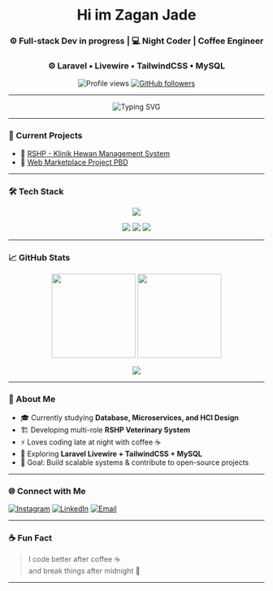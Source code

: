 
<h1 align="center">Hi im Zagan Jade</h1>
<h3 align="center">⚙️ Full-stack Dev in progress | 💻 Night Coder | Coffee Engineer</h3>
<h3 align="center">⚙️ Laravel • Livewire • TailwindCSS • MySQL</h3>

<p align="center">
  <img src="https://komarev.com/ghpvc/?username=AZAGAND&label=PROFILE+VIEWS&color=38BDF8&style=for-the-badge" alt="Profile views"/>
  <a href="https://github.com/AZAGAND?tab=followers">
    <img src="https://img.shields.io/github/followers/AZAGAND?color=8B5CF6&style=for-the-badge&logo=github" alt="GitHub followers"/>
  </a>
</p>

---

<p align="center">
  <img 
    src="https://readme-typing-svg.demolab.com?font=Fira+Code&weight=700&size=24&pause=1000&color=38BDF8&center=true&vCenter=true&width=600&lines=Hello+World!;Welcome+to+Zagans+Lab;Lets+build+something+awesome!"
    alt="Typing SVG" />
</p>

---

### 🚀 Current Projects
- 🐾 [RSHP - Klinik Hewan Management System](https://github.com/AZAGAND/College_Project)
- 🧠 [Web Marketplace Project PBD](https://github.com/AZAGAND/Project-PBD)

---

### 🛠️ Tech Stack
<p align="center">
  <img src="https://skillicons.dev/icons?i=php,laravel,tailwind,js,html,css,mysql,git,vscode,github" />
</p>

<p align="center">
  <img src="https://img.shields.io/badge/-Problem%20Solver-38BDF8?style=for-the-badge">
  <img src="https://img.shields.io/badge/-Night%20Coder%20🌙-8B5CF6?style=for-the-badge">
  <img src="https://img.shields.io/badge/-Coffee%20Lover%20☕-FBBF24?style=for-the-badge">
</p>

---

### 📈 GitHub Stats
<p align="center">
  <img height="165" src="https://github-readme-stats.vercel.app/api?username=AZAGAND&show_icons=true&theme=tokyonight&hide_border=true&bg_color=000000&title_color=38BDF8&icon_color=8B5CF6" />
  <img height="165" src="https://github-readme-stats.vercel.app/api/top-langs/?username=AZAGAND&layout=compact&theme=tokyonight&hide_border=true&bg_color=000000&title_color=38BDF8" />
</p>

<p align="center">
  <img src="https://github-readme-streak-stats.herokuapp.com/?user=AZAGAND&theme=tokyonight&hide_border=true&background=000000&ring=38BDF8&fire=FBBF24&currStreakLabel=38BDF8" />
</p>

---

### 🧠 About Me
- 🎓 Currently studying **Database, Microservices, and HCI Design**
- 🏗️ Developing multi-role **RSHP Veterinary System**
- ⚡ Loves coding late at night with coffee ☕
- 🧩 Exploring **Laravel Livewire + TailwindCSS + MySQL**
- 🎯 Goal: Build scalable systems & contribute to open-source projects

---

### 🌐 Connect with Me
[![Instagram](https://img.shields.io/badge/-Instagram-E4405F?style=flat&logo=instagram&logoColor=white)](https://www.instagram.com/zagan_ftr.tech/)
[![LinkedIn](https://img.shields.io/badge/-LinkedIn-0077B5?style=flat&logo=linkedin&logoColor=white)](https://www.linkedin.com/in/muhammad-ikhsanudin-arsalan-b60869288/)
[![Email](https://img.shields.io/badge/-Email-D14836?style=flat&logo=gmail&logoColor=white)](mailto:ikhsanarsalan@gmail.com)

---

### ☕ Fun Fact
> I code better after coffee ☕  
> and break things after midnight 🌙

---
